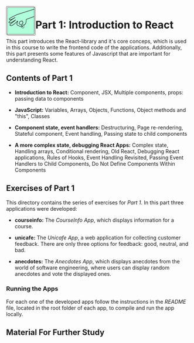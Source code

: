 <h1>
<img src="https://raw.githubusercontent.com/katerina-tziala/fullstackopen2019/master/documentation_images/part1_logo.png" alt="part logo" width="80" height="80" align="left" >
<br/>Part 1: Introduction to React<br/>
</h1>

This part introduces the React-library and it's core conceps, which is used in this course to write the frontend code of the applications. Additionally, this part presents some features of Javascript that are important for understanding React.

<h2>Contents of Part 1</h2>

* **Introduction to React:** Component, JSX, Multiple components, props: passing data to components

* **JavaScript:** Variables, Arrays, Objects, Functions, Object methods and "this", Classes

* **Component state, event handlers:** Destructuring, Page re-rendering, Stateful component, Event handling, Passing state to child components

* **A more complex state, debugging React Apps:** Complex state, Handling arrays, Conditional rendering, Old React, Debugging React applications, Rules of Hooks, Event Handling Revisited, Passing Event Handlers to Child Components, Do Not Define Components Within Components

<h2>Exercises of Part 1</h2>


This directory contains the series of exercises for *Part 1*. In this part three applications were developed:

* **courseinfo:** The *CourseInfo App*, which displays information for a course.

* **unicafe:** The *Unicafe App*, a web application for collecting customer feedback. There are only three options for feedback: good, neutral, and bad.

* **anecdotes:** The *Anecdotes App*, which displays anecdotes from the world of software engineering, where users can display random anecdotes and vote the displayed ones. 

<h3>Running the Apps</h3>

For each one of the developed apps follow the instructions in the *README* file, located in the root folder of each app, to compile and run the app locally.

<h2>Material For Further Study</h2>
